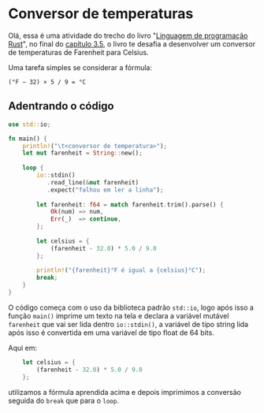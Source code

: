 # Conversor de temperaturas

Olá, essa é uma atividade do trecho do livro "[Linguagem de programação Rust](https://rust-br.github.io/rust-book-pt-br/title-page.html)", no final do [capítulo 3.5](https://rust-br.github.io/rust-book-pt-br/ch03-05-control-flow.html), o livro te desafia a desenvolver um conversor de temperaturas de Farenheit para Celsius.

Uma tarefa simples se considerar a fórmula: 
```
(°F − 32) × 5 / 9 = °C
```

## Adentrando o código

```rust
use std::io;

fn main() {
	println!("\t<conversor de temperatura>");
	let mut farenheit = String::new();
				
	loop {
		io::stdin()
		   .read_line(&mut farenheit)	
		   .expect("falhou em ler a linha");
				
		let farenheit: f64 = match farenheit.trim().parse() {
			Ok(num) => num,
			Err(_)  => continue,
		};
		
		let celsius = {
			(farenheit - 32.0) * 5.0 / 9.0
		};
		
		println!("{farenheit}°F é igual a {celsius}°C");
		break;
	}
}
```

O código começa com o uso da biblioteca padrão ```std::io```, logo após isso a função ```main()``` imprime um texto na tela e declara a variável mutável ```farenheit``` que vai ser lida dentro ```io::stdin()```, a variável de tipo string lida após isso é convertida em uma variável de tipo float de 64 bits.

Aqui em:

```rust
	let celsius = {
		(farenheit - 32.0) * 5.0 / 9.0
	};
```
utilizamos a fórmula aprendida acima e depois imprimimos a conversão seguida do ```break``` que para o ```loop```.